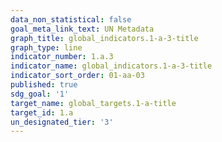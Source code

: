 ```yaml
---
data_non_statistical: false
goal_meta_link_text: UN Metadata
graph_title: global_indicators.1-a-3-title
graph_type: line
indicator_number: 1.a.3
indicator_name: global_indicators.1-a-3-title
indicator_sort_order: 01-aa-03
published: true
sdg_goal: '1'
target_name: global_targets.1-a-title
target_id: 1.a
un_designated_tier: '3'
---
```

